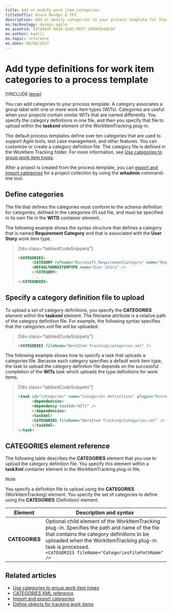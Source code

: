 ```yaml
---
title: Add or modify work item categories 
titleSuffix: Azure DevOps & TFS
description: Add or modify categories to your process template for Team Foundation Server 
ms.technology: devops-agile
ms.assetid: 93f146df-8424-4183-89f7-298943eb8c0f
ms.author: kaelli
ms.topic: reference
ms.date: 09/08/2017
---
```


# Add type definitions for work item categories to a process template

[!INCLUDE [temp](../../includes/customization-phase-0-and-1-plus-version-header.md)]

You can add categories to your process template. A category associates a group label with one or more work item types (WITs). Categories are useful when your projects contain similar WITs that are named differently. You specify the category definitions in one file, and then you specify that file to upload within the **taskxml** element of the WorkItemTracking plug-in.

The default process templates define over ten categories that are used to support Agile tools, test case management, and other features. You can customize or create a category definition file. The category file is defined in the WorkItem Tracking folder. For more information, see [Use categories to group work item types](../xml/use-categories-to-group-work-item-types.md).

After a project is created from the process template, you can [export and import categories](../witadmin/witadmin-import-export-categories.md) for a project collection by using the **witadmin** command-line tool.

<a name="create"></a>

## Define categories

The file that defines the categories must conform to the schema definition for categories, defined in the categories-01.xsd file, and must be specified in its own file in the **WITD** container element.

The following example shows the syntax structure that defines a category that is named **Requirement Category** and that is associated with the **User Story** work item type.

> [!div class="tabbedCodeSnippets"]
>
> ```XML
> <CATEGORIES>
>       <CATEGORY refname="Microsoft.RequirementCategory" name="Requirement Category">
>       <DEFAULTWORKITEMTYPE name="User Story" />
>       </CATEGORY>
>       . . .
> </CATEGORIES>
> ```

<a name="upload"></a>

## Specify a category definition file to upload

To upload a set of category definitions, you specify the **CATEGORIES** element within the **taskxml** element. The filename attribute is a relative path of the category definition file. For example, the following syntax specifies that the categories.xml file will be uploaded.

> [!div class="tabbedCodeSnippets"]
>
> ```XML
> <CATEGORIES fileName="WorkItem Tracking\categories.xml" />
> ```

The following example shows how to specify a task that uploads a categories file. Because each category specifies a default work item type, the task to upload the category definition file depends on the successful completion of the **WITs** task which uploads the type definitions for work items.

> [!div class="tabbedCodeSnippets"]
>
> ```XML
> <task id="Categories" name="Categories definitions" plugin="Microsoft.ProjectCreationWizard.WorkItemTracking" completionMessage="Work item type categories created">
>       <dependencies>
>       <dependency taskId="WITs" />
>       </dependencies>
>       <taskXml>
>       <CATEGORIES fileName="WorkItem Tracking\Categories.xml" />
>       </taskXml>
> </task>
> ```

<a name="elements"></a>

## CATEGORIES element reference

The following table describes the **CATEGORIES** element that you use to upload the category definition file. You specify this element within a **taskXml** container element in the WorkItemTracking plug-in file.

> [!NOTE]
> You specify a definition file to upload using the **CATEGORIES** (WorkItemTracking) element. You specify the set of categories to define using the **CATEGORIES** (Definition) element.

| Element        | Description and syntax                                                                                                                                                                                                                                              |
| -------------- | ------------------------------------------------------------------------------------------------------------------------------------------------------------------------------------------------------------------------------------------------------------------- |
| **CATEGORIES** | Optional child element of the WorkItemTracking plug-in. Specifies the path and name of the file that contains the category definitions to be uploaded when the WorkItemTracking plug-in task is processed. <br />`<CATEGORIES fileName="CategoriesFilePathName" />` |

## Related articles

- [Use categories to group work item types](../xml/use-categories-to-group-work-item-types.md)
- [CATEGORIES XML reference](../xml/categories-xml-element-reference.md)
- [Import and export categories](../witadmin/witadmin-import-export-categories.md)
- [Define objects for tracking work items](define-objects-track-work-items-plug-in.md)

